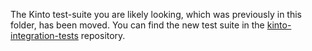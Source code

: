 The Kinto test-suite you are likely looking, which was previously in this folder, has been moved.  You can find the new test suite in the
[kinto-integration-tests](https://github.com/Kinto/kinto-integration-tests)
repository.
